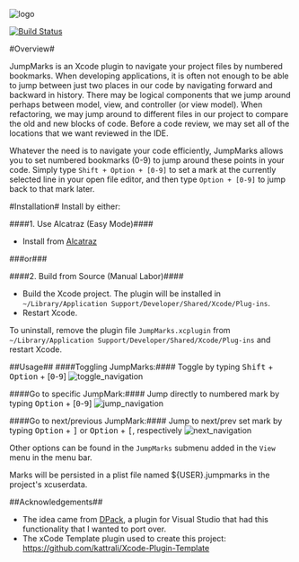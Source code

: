 ![logo](https://github.com/merrickp/JumpMarks/blob/assets/logo.png)

[![Build Status](https://travis-ci.org/merrickp/JumpMarks.svg?branch=master)](https://travis-ci.org/merrickp/JumpMarks)

#Overview#

JumpMarks is an Xcode plugin to navigate your project files by numbered bookmarks. When developing applications, it is often not enough to be able to jump between just two places in our code by navigating forward and backward in history. There may be logical components that we jump around perhaps between model, view, and controller (or view model). When refactoring, we may jump around to different files in our project to compare the old and new blocks of code. Before a code review, we may set all of the locations that we want reviewed in the IDE.

Whatever the need is to navigate your code efficiently, JumpMarks allows you to set numbered bookmarks (0-9) to jump around these points in your code. Simply type `Shift + Option + [0-9]` to set a mark at the currently selected line in your open file editor, and then type `Option + [0-9]` to jump back to that mark later.

#Installation#
Install by either:

####1. Use Alcatraz (Easy Mode)####
- Install from [Alcatraz](http://alcatraz.io)

###or###

####2. Build from Source (Manual Labor)####
- Build the Xcode project. The plugin will be installed in `~/Library/Application Support/Developer/Shared/Xcode/Plug-ins`.
- Restart Xcode.

To uninstall, remove the plugin file `JumpMarks.xcplugin` from `~/Library/Application Support/Developer/Shared/Xcode/Plug-ins` and restart Xcode.

##Usage##
####Toggling JumpMarks:####
Toggle by typing <kbd>Shift</kbd> + <kbd>Option</kbd> + [<kbd>0</kbd>-<kbd>9</kbd>]
![toggle_navigation](https://github.com/merrickp/JumpMarks/blob/assets/toggle.gif)

####Go to specific JumpMark:####
Jump directly to numbered mark by typing <kbd>Option</kbd> + [<kbd>0</kbd>-<kbd>9</kbd>]
![jump_navigation](https://github.com/merrickp/JumpMarks/blob/assets/jump.gif)

####Go to next/previous JumpMark:####
Jump to next/prev set mark by typing <kbd>Option</kbd> + <kbd>]</kbd> or <kbd>Option</kbd> + <kbd>[</kbd>, respectively
![next_navigation](https://github.com/merrickp/JumpMarks/blob/assets/next.gif)

Other options can be found in the `JumpMarks` submenu added in the `View` menu in the menu bar.

Marks will be persisted in a plist file named ${USER}.jumpmarks in the project's xcuserdata.

##Acknowledgements##
- The idea came from [DPack](http://www.usysware.com/dpack/Bookmarks.aspx), a plugin for Visual Studio that had this functionality that I wanted to port over.
- The xCode Template plugin used to create this project:  https://github.com/kattrali/Xcode-Plugin-Template
